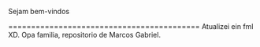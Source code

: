 Sejam bem-vindos

==========================================
Atualizei ein fml XD.
Opa familia, repositorio de Marcos Gabriel.
